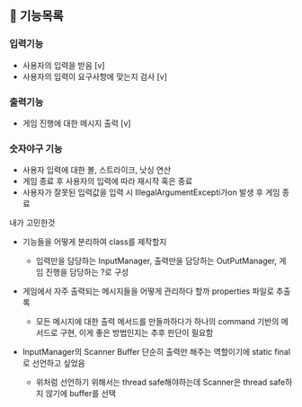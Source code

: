 ## 🎯 기능목록


### 입력기능
- 사용자의 입력을 받음 [v]
- 사용자의 입력이 요구사항에 맞는지 검사 [v]
  

### 출력기능
- 게임 진행에 대한 메시지 출력 [v]


### 숫자야구 기능
- 사용자 입력에 대한 볼, 스트라이크, 낫싱 연산
- 게임 종료 후 사용자의 입력에 따라 재시작 혹은 종료
- 사용자가 잘못된 입력값을 입력 시 IllegalArgumentExcepti가on 발생 후 게임 종료

내가 고민한것
- 기능들을 어떻게 분리하여 class를 제작할지
  - 입력만을 담당하는 InputManager, 출력만을 담당하는 OutPutManager, 게임 진행을 담당하는 ?로 구성
  
- 게임에서 자주 출력되는 메시지들을 어떻게 관리하다 할까 properties 파일로 추출록
  - 모든 메시지에 대한 출력 메서드를 만들까하다가 하나의 command 기반의 메서드로 구현, 이게 좋은 방법인지는 추후 판단이 필요함  

- InputManager의 Scanner Buffer 단순히 출력만 해주는 역할이기에 static final로 선언하고 싶었음
  - 위처럼 선언하기 위해서는 thread safe해야하는데 Scanner은 thread safe하지 않기에 buffer를 선택 
